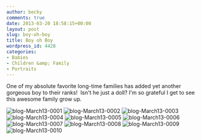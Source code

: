 ```yaml
---
author: becky
comments: true
date: 2013-03-20 18:58:15+00:00
layout: post
slug: boy-oh-boy
title: Boy oh Boy
wordpress_id: 4428
categories:
- Babies
- Children &amp; Family
- Portraits
---
```


One of my absolute favorite long-time families has added yet another gorgeous boy to their ranks!  Isn't he just a doll? I'm so grateful I get to see this awesome family grow up.

![blog-March13-0001](http://www.beckyjenson.com/wp-content/uploads/2013/03/blog-March13-0001.jpg) ![blog-March13-0002](http://www.beckyjenson.com/wp-content/uploads/2013/03/blog-March13-0002.jpg) ![blog-March13-0003](http://www.beckyjenson.com/wp-content/uploads/2013/03/blog-March13-0003.jpg) ![blog-March13-0004](http://www.beckyjenson.com/wp-content/uploads/2013/03/blog-March13-0004.jpg) ![blog-March13-0005](http://www.beckyjenson.com/wp-content/uploads/2013/03/blog-March13-0005.jpg) ![blog-March13-0006](http://www.beckyjenson.com/wp-content/uploads/2013/03/blog-March13-0006.jpg) ![blog-March13-0007](http://www.beckyjenson.com/wp-content/uploads/2013/03/blog-March13-0007.jpg) ![blog-March13-0008](http://www.beckyjenson.com/wp-content/uploads/2013/03/blog-March13-0008.jpg) ![blog-March13-0009](http://www.beckyjenson.com/wp-content/uploads/2013/03/blog-March13-0009.jpg) ![blog-March13-0010](http://www.beckyjenson.com/wp-content/uploads/2013/03/blog-March13-0010.jpg)
